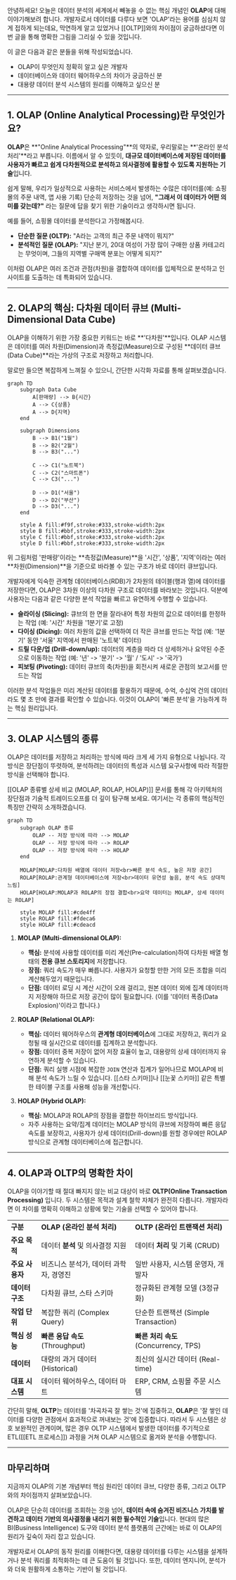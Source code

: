안녕하세요! 오늘은 데이터 분석의 세계에서 빼놓을 수 없는 핵심 개념인 **OLAP**에 대해 이야기해보려 합니다. 개발자로서 데이터를 다루다 보면 'OLAP'라는 용어를 심심치 않게 접하게 되는데요, 막연하게 알고 있었거나 [[OLTP]]와의 차이점이 궁금하셨다면 이번 글을 통해 명확한 그림을 그리실 수 있을 것입니다.

이 글은 다음과 같은 분들을 위해 작성되었습니다.

- OLAP이 무엇인지 정확히 알고 싶은 개발자
- 데이터베이스와 데이터 웨어하우스의 차이가 궁금하신 분
- 대용량 데이터 분석 시스템의 원리를 이해하고 싶으신 분

---

## 1. OLAP (Online Analytical Processing)란 무엇인가요?

**OLAP**은 **"Online Analytical Processing"**의 약자로, 우리말로는 **'온라인 분석 처리'**라고 부릅니다. 이름에서 알 수 있듯이, **대규모 데이터베이스에 저장된 데이터를 사용자가 빠르고 쉽게 다차원적으로 분석하고 의사결정에 활용할 수 있도록 지원하는 기술**입니다.

쉽게 말해, 우리가 일상적으로 사용하는 서비스에서 발생하는 수많은 데이터를(예: 쇼핑몰의 주문 내역, 앱 사용 기록) 단순히 저장하는 것을 넘어, **"그래서 이 데이터가 어떤 의미를 갖는데?"** 라는 질문에 답을 찾기 위한 기술이라고 생각하시면 됩니다.

예를 들어, 쇼핑몰 데이터를 분석한다고 가정해봅시다.

- **단순한 질문 (OLTP):** "A라는 고객의 최근 주문 내역이 뭐지?"
- **분석적인 질문 (OLAP):** "지난 분기, 20대 여성이 가장 많이 구매한 상품 카테고리는 무엇이며, 그들의 지역별 구매액 분포는 어떻게 되지?"

이처럼 OLAP은 여러 조건과 관점(차원)을 결합하여 데이터를 입체적으로 분석하고 인사이트를 도출하는 데 특화되어 있습니다.

---

## 2. OLAP의 핵심: 다차원 데이터 큐브 (Multi-Dimensional Data Cube)

OLAP을 이해하기 위한 가장 중요한 키워드는 바로 **'다차원'**입니다. OLAP 시스템은 데이터를 여러 차원(Dimension)과 측정값(Measure)으로 구성된 **데이터 큐브(Data Cube)**라는 가상의 구조로 저장하고 처리합니다.

말로만 들으면 복잡하게 느껴질 수 있으니, 간단한 시각화 자료를 통해 살펴보겠습니다.


```mermaid
graph TD
    subgraph Data Cube
        A[판매량] --> B{시간}
        A --> C{상품}
        A --> D{지역}
    end

    subgraph Dimensions
        B --> B1("1월")
        B --> B2("2월")
        B --> B3("...")

        C --> C1("노트북")
        C --> C2("스마트폰")
        C --> C3("...")

        D --> D1("서울")
        D --> D2("부산")
        D --> D3("...")
    end

    style A fill:#f9f,stroke:#333,stroke-width:2px
    style B fill:#bbf,stroke:#333,stroke-width:2px
    style C fill:#bbf,stroke:#333,stroke-width:2px
    style D fill:#bbf,stroke:#333,stroke-width:2px

```

위 그림처럼 '판매량'이라는 **측정값(Measure)**을 '시간', '상품', '지역'이라는 여러 **차원(Dimension)**을 기준으로 바라볼 수 있는 구조가 바로 데이터 큐브입니다.

개발자에게 익숙한 관계형 데이터베이스(RDB)가 2차원의 테이블(행과 열)에 데이터를 저장한다면, OLAP은 3차원 이상의 다차원 구조로 데이터를 바라보는 것입니다. 덕분에 사용자는 다음과 같은 다양한 분석 작업을 빠르고 유연하게 수행할 수 있습니다.

- **슬라이싱 (Slicing):** 큐브의 한 면을 잘라내어 특정 차원의 값으로 데이터를 한정하는 작업 (예: '시간' 차원을 '1분기'로 고정)
- **다이싱 (Dicing):** 여러 차원의 값을 선택하여 더 작은 큐브를 만드는 작업 (예: '1분기' 동안 '서울' 지역에서 판매된 '노트북' 데이터)
- **드릴 다운/업 (Drill-down/up):** 데이터의 계층을 따라 더 상세하거나 요약된 수준으로 이동하는 작업 (예: '년' -> '분기' -> '월' / '도시' -> '국가')
- **피보팅 (Pivoting):** 데이터 큐브의 축(차원)을 회전시켜 새로운 관점의 보고서를 만드는 작업

이러한 분석 작업들은 미리 계산된 데이터를 활용하기 때문에, 수억, 수십억 건의 데이터라도 몇 초 만에 결과를 확인할 수 있습니다. 이것이 OLAP이 '빠른 분석'을 가능하게 하는 핵심 원리입니다.

---

## 3. OLAP 시스템의 종류

OLAP은 데이터를 저장하고 처리하는 방식에 따라 크게 세 가지 유형으로 나뉩니다. 각 방식은 장단점이 뚜렷하여, 분석하려는 데이터의 특성과 시스템 요구사항에 따라 적절한 방식을 선택해야 합니다.

[[OLAP 종류별 상세 비교 (MOLAP, ROLAP, HOLAP)]] 문서를 통해 각 아키텍처의 장단점과 기술적 트레이드오프를 더 깊이 탐구해 보세요. 여기서는 각 종류의 핵심적인 특징만 간략히 소개하겠습니다.

```mermaid
graph TD
    subgraph OLAP 종류
        OLAP -- 저장 방식에 따라 --> MOLAP
        OLAP -- 저장 방식에 따라 --> ROLAP
        OLAP -- 저장 방식에 따라 --> HOLAP
    end

    MOLAP[MOLAP:다차원 배열에 데이터 저장<br>빠른 분석 속도, 높은 저장 공간]
    ROLAP[ROLAP:관계형 데이터베이스에 저장<br>데이터 유연성 높음, 분석 속도 상대적 느림]
    HOLAP[HOLAP:MOLAP과 ROLAP의 장점 결합<br>요약 데이터는 MOLAP, 상세 데이터는 ROLAP]

    style MOLAP fill:#cde4ff
    style ROLAP fill:#fdeca6
    style HOLAP fill:#cdeacd
```

1. **MOLAP (Multi-dimensional OLAP):**
    
    - **핵심:** 분석에 사용할 데이터를 미리 계산(Pre-calculation)하여 다차원 배열 형태의 **전용 큐브 스토리지**에 저장합니다.
    - **장점:** 쿼리 속도가 매우 빠릅니다. 사용자가 요청할 만한 거의 모든 조합을 미리 계산해두었기 때문입니다.
    - **단점:** 데이터 로딩 시 계산 시간이 오래 걸리고, 원본 데이터 외에 집계 데이터까지 저장해야 하므로 저장 공간이 많이 필요합니다. (이를 '데이터 폭증(Data Explosion)'이라고 합니다.)
2. **ROLAP (Relational OLAP):**
    
    - **핵심:** 데이터 웨어하우스의 **관계형 데이터베이스**에 그대로 저장하고, 쿼리가 요청될 때 실시간으로 데이터를 집계하고 분석합니다.
    - **장점:** 데이터 중복 저장이 없어 저장 효율이 높고, 대용량의 상세 데이터까지 유연하게 분석할 수 있습니다.
    - **단점:** 쿼리 실행 시점에 복잡한 `JOIN` 연산과 집계가 일어나므로 MOLAP에 비해 분석 속도가 느릴 수 있습니다. [[스타 스키마]]나 [[눈꽃 스키마]] 같은 특별한 테이블 구조를 사용해 성능을 개선합니다.
3. **HOLAP (Hybrid OLAP):**
    
    - **핵심:** MOLAP과 ROLAP의 장점을 결합한 하이브리드 방식입니다.
    - 자주 사용하는 요약/집계 데이터는 MOLAP 방식의 큐브에 저장하여 빠른 응답 속도를 보장하고, 사용자가 상세 데이터(Drill-down)를 원할 경우에만 ROLAP 방식으로 관계형 데이터베이스에 접근합니다.

---

## 4. OLAP과 OLTP의 명확한 차이

OLAP을 이야기할 때 절대 빠지지 않는 비교 대상이 바로 **OLTP(Online Transaction Processing)** 입니다. 두 시스템은 목적과 설계 철학 자체가 완전히 다릅니다. 개발자라면 이 차이를 명확히 이해하고 상황에 맞는 기술을 선택할 수 있어야 합니다.

|   |   |   |
|---|---|---|
|**구분**|**OLAP (온라인 분석 처리)**|**OLTP (온라인 트랜잭션 처리)**|
|**주요 목적**|데이터 **분석** 및 의사결정 지원|데이터 **처리** 및 기록 (CRUD)|
|**주요 사용자**|비즈니스 분석가, 데이터 과학자, 경영진|일반 사용자, 시스템 운영자, 개발자|
|**데이터 구조**|다차원 큐브, 스타 스키마|정규화된 관계형 모델 (3정규화)|
|**작업 단위**|복잡한 쿼리 (Complex Query)|단순한 트랜잭션 (Simple Transaction)|
|**핵심 성능**|**빠른 응답 속도** (Throughput)|**빠른 처리 속도** (Concurrency, TPS)|
|**데이터**|대량의 과거 데이터 (Historical)|최신의 실시간 데이터 (Real-time)|
|**대표 시스템**|데이터 웨어하우스, 데이터 마트|ERP, CRM, 쇼핑몰 주문 시스템|

간단히 말해, **OLTP**는 데이터를 '차곡차곡 잘 쌓는 것'에 집중하고, **OLAP**은 '잘 쌓인 데이터를 다양한 관점에서 효과적으로 꺼내보는 것'에 집중합니다. 따라서 두 시스템은 상호 보완적인 관계이며, 많은 경우 OLTP 시스템에서 발생한 데이터를 주기적으로 ETL([[ETL 프로세스]]) 과정을 거쳐 OLAP 시스템으로 옮겨와 분석을 수행합니다.

---

## 마무리하며

지금까지 OLAP의 기본 개념부터 핵심 원리인 데이터 큐브, 다양한 종류, 그리고 OLTP와의 차이점까지 살펴보았습니다.

OLAP은 단순히 데이터를 조회하는 것을 넘어, **데이터 속에 숨겨진 비즈니스 가치를 발견하고 데이터 기반의 의사결정을 내리기 위한 필수적인 기술**입니다. 현대의 많은 BI(Business Intelligence) 도구와 데이터 분석 플랫폼의 근간에는 바로 이 OLAP의 원리가 깊숙이 자리 잡고 있습니다.

개발자로서 OLAP의 동작 원리를 이해한다면, 대용량 데이터를 다루는 시스템을 설계하거나 분석 쿼리를 최적화하는 데 큰 도움이 될 것입니다. 또한, 데이터 엔지니어, 분석가와 더욱 원활하게 소통하는 기반이 될 것입니다.